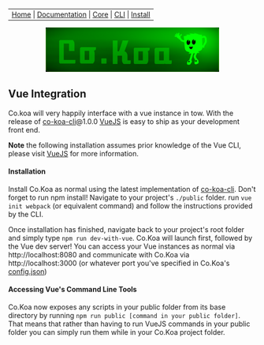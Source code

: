 <link rel='stylesheet' type='text/css' href='style.css' />
<table class="headerTable">
<tr class="headerTR">
<td class="headerTD">
<a title="Co.Koa on github" href="https://jaysaurus.github.io/Co.Koa">Home</a> |
<a title="Documentation" href="https://jaysaurus.github.io/Co.Koa/miniSite/Documentation.html">Documentation</a> |
<a title="co-koa-core on github" href="https://github.com/jaysaurus/co-koa-core">Core</a> |
<a title="co-koa-cli on github" href="https://github.com/jaysaurus/co-koa-cli">CLI</a> | <a href="https://github.com/jaysaurus/Co.Koa/wiki/Installation-&-Execution">Install</a>
</td>
</tr>
</table>

<a title="Co.Koa on github" href="https://jaysaurus.github.io/Co.Koa">
<img alt="Co.Koa header" title="Co.Koa" style="margin: 0 15%; width: 70%" src="https://raw.githubusercontent.com/jaysaurus/Co.Koa/master/siteStrapCoKoa.png?sanitize=true" />
</a>

## Vue Integration
Co.koa will very happily interface with a vue instance in tow.  With the release of [co-koa-cli](https://npmjs.com/co-koa-cli)@1.0.0 [VueJS](https://vuejs.org/) is easy to ship as your development front end.

**Note** the following installation assumes prior knowledge of the Vue CLI, please visit [VueJS](https://vuejs.org/) for more information.
#### Installation
Install Co.Koa as normal using the latest implementation of [co-koa-cli](https://npmjs.com/co-koa-cli).  Don't forget to run npm install! Navigate to your project's `./public` folder.  run `vue init webpack` (or equivalent command) and follow the instructions provided by the CLI.

Once installation has finished, navigate back to your project's root folder and simply type `npm run dev-with-vue`.  Co.Koa will launch first, followed by the Vue dev server! You can access your Vue instances as normal via http://localhost:8080 and communicate with Co.Koa via http://localhost:3000 (or whatever port you've specified in Co.Koa's [config.json](Config.md))

#### Accessing Vue's Command Line Tools
Co.Koa now exposes any scripts in your public folder from its base directory by running `npm run public [command in your public folder]`.  That means that rather than having to run VueJS commands in your public folder you can simply run them while in your Co.Koa project folder.
